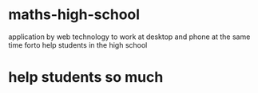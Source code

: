 # maths-high-school
application by web technology to work at desktop and phone at the same time forto help students  in the high school
# help students so much
